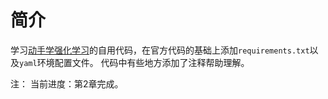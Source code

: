 # 简介

学习[动手学强化学习](https://hrl.boyuai.com/)的自用代码，在官方代码的基础上添加`requirements.txt`以及`yaml`环境配置文件。
代码中有些地方添加了注释帮助理解。

注：
当前进度：第2章完成。






